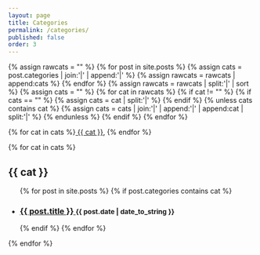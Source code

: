 ```yaml
---
layout: page
title: Categories
permalink: /categories/
published: false
order: 3
---
```


{% assign rawcats = "" %}
{% for post in site.posts %}
    {% assign cats = post.categories | join:'|' | append:'|' %}
    {% assign rawcats = rawcats | append:cats %}
{% endfor %}
{% assign rawcats = rawcats | split:'|' | sort %}
{% assign cats = "" %}
{% for cat in rawcats %}
    {% if cat != "" %}
        {% if cats == "" %}
            {% assign cats = cat | split:'|' %}
        {% endif %}
        {% unless cats contains cat %}
            {% assign cats = cats | join:'|' | append:'|' | append:cat | split:'|' %}
        {% endunless %}
    {% endif %}
{% endfor %}

{% for cat in cats %}<a href="#{{ cat | slugify }}"> {{ cat }}</a>, {% endfor %}


{% for cat in cats %}
<h2 id="{{ cat | slugify }}">{{ cat }}</h2>
<ul>
{% for post in site.posts %}
{% if post.categories contains cat %}
<li>
<h3>
<a href="{{ post.url }}">
{{ post.title }}
</a>
<small>{{ post.date | date_to_string }}</small>
</h3>
</li>
{% endif %}
{% endfor %}
</ul>
{% endfor %}